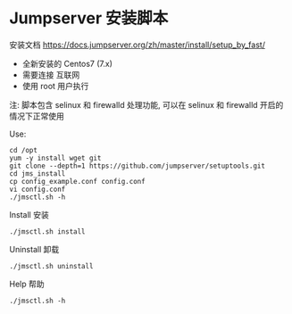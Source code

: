 # Jumpserver 安装脚本

安装文档 https://docs.jumpserver.org/zh/master/install/setup_by_fast/

- 全新安装的 Centos7 (7.x)
- 需要连接 互联网
- 使用 root 用户执行

注: 脚本包含 selinux 和 firewalld 处理功能, 可以在 selinux 和 firewalld 开启的情况下正常使用

Use:

```
cd /opt
yum -y install wget git
git clone --depth=1 https://github.com/jumpserver/setuptools.git
cd jms_install
cp config_example.conf config.conf
vi config.conf
./jmsctl.sh -h
```

Install 安装
```
./jmsctl.sh install
```

Uninstall 卸载
```
./jmsctl.sh uninstall
```

Help 帮助
```
./jmsctl.sh -h
```
